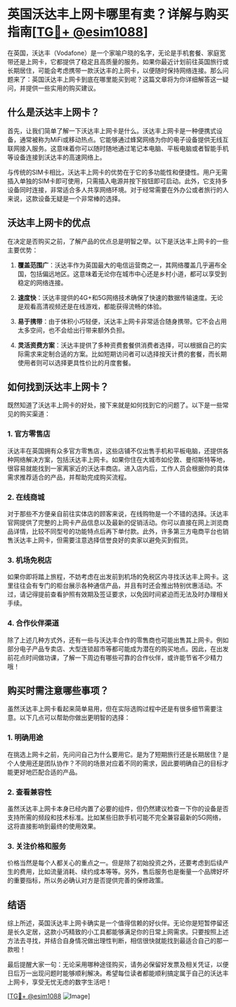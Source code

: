 # 英国沃达丰上网卡哪里有卖？详解与购买指南[[TG💪+ @esim1088](https://t.me/s/esim1088)]

在英国，沃达丰（Vodafone）是一个家喻户晓的名字，无论是手机套餐、家庭宽带还是上网卡，它都提供了稳定且高质量的服务。如果你最近计划前往英国旅行或长期居住，可能会考虑携带一款沃达丰的上网卡，以便随时保持网络连接。那么问题来了：英国沃达丰上网卡到底在哪里能买到呢？这篇文章将为你详细解答这一疑问，并提供一些实用的购买建议。

## 什么是沃达丰上网卡？

首先，让我们简单了解一下沃达丰上网卡是什么。沃达丰上网卡是一种便携式设备，通常被称为MiFi或移动热点。它能够通过蜂窝网络为你的电子设备提供无线互联网接入服务。这意味着你可以随时随地通过笔记本电脑、平板电脑或者智能手机等设备连接到沃达丰的高速网络上。

与传统的SIM卡相比，沃达丰上网卡的优势在于它的多功能性和便捷性。用户无需插入单独的SIM卡即可使用，只需插入电源并按下按钮即可启动。此外，它支持多设备同时连接，非常适合多人共享网络环境。对于经常需要在外办公或者旅行的人来说，这款设备无疑是一个非常棒的选择。

## 沃达丰上网卡的优点

在决定是否购买之前，了解产品的优点总是明智之举。以下是沃达丰上网卡的一些主要优势：

1. **覆盖范围广**：沃达丰作为英国最大的电信运营商之一，其网络覆盖几乎遍布全国，包括偏远地区。这意味着无论你在城市中心还是乡村小道，都可以享受到稳定的网络连接。
   
2. **速度快**：沃达丰提供的4G+和5G网络技术确保了快速的数据传输速度。无论是观看高清视频还是在线游戏，都能获得流畅的体验。

3. **易于携带**：由于体积小巧轻便，沃达丰上网卡非常适合随身携带。它不会占用太多空间，也不会给出行带来额外负担。

4. **灵活资费方案**：沃达丰提供了多种资费套餐供消费者选择，可以根据自己的实际需求来定制合适的方案。比如短期访问者可以选择按天计费的套餐，而长期使用者则可以选择更具性价比的月度套餐。

## 如何找到沃达丰上网卡？

既然知道了沃达丰上网卡的好处，接下来就是如何找到它的问题了。以下是一些常见的购买渠道：

### 1. 官方零售店

沃达丰在英国拥有众多官方零售店，这些店铺不仅出售手机和平板电脑，还提供各种网络解决方案，包括沃达丰上网卡。如果你住在大城市如伦敦、曼彻斯特等地，很容易就能找到一家离家近的沃达丰商店。进入店内后，工作人员会根据你的具体需求推荐适合的产品，并帮助完成购买流程。

### 2. 在线商城

对于那些不方便亲自前往实体店的顾客来说，在线购物是一个不错的选择。沃达丰官网提供了完整的上网卡产品信息以及最新的促销活动。你可以直接在网上浏览商品详情，比较不同型号的功能特点后再下单付款。此外，许多第三方电商平台也销售沃达丰上网卡，但需要注意选择信誉良好的卖家以避免买到假货。

### 3. 机场免税店

如果你即将踏上旅程，不妨考虑在出发前到机场的免税区内寻找沃达丰上网卡。这里往往会有专门的柜台展示各种通信产品，并且有时还会推出特别优惠活动。不过，请记得提前查看护照有效期及签证要求，以免因时间紧迫而无法及时办理相关手续。

### 4. 合作伙伴渠道

除了上述几种方式外，还有一些与沃达丰合作的零售商也可能出售其上网卡。例如部分电子产品专卖店、大型连锁超市等都可能成为潜在的购买地点。因此，在出发前花点时间做功课，了解一下周边有哪些可靠的合作伙伴，或许能节省不少精力哦！

## 购买时需注意哪些事项？

虽然沃达丰上网卡看起来简单易用，但在实际选购过程中还是有很多细节需要注意。以下几点可以帮助你做出更明智的选择：

### 1. 明确用途

在挑选上网卡之前，先问问自己为什么要用它。是为了短期旅行还是长期居住？是个人使用还是团队协作？不同的场景对应着不同的需求，因此要明确自己的目标才能更好地匹配合适的产品。

### 2. 查看兼容性

虽然沃达丰上网卡本身已经内置了必要的组件，但仍然建议检查一下你的设备是否支持所需的频段和技术标准。比如某些旧款手机可能不完全兼容最新的5G网络，这将直接影响到最终的使用效果。

### 3. 关注价格和服务

价格当然是每个人都关心的重点之一。但是除了初始投资之外，还要考虑到后续产生的费用，比如流量消耗、续约成本等等。另外，售后服务也是衡量一个品牌好坏的重要指标，所以务必确认对方是否提供完善的保修政策。

## 结语

综上所述，英国沃达丰上网卡确实是一个值得信赖的好伙伴。无论你是短暂停留还是长久定居，这款小巧精致的小工具都能够满足你的日常上网需求。只要按照上述方法去寻找，并结合自身情况做出理性判断，相信很快就能找到最适合自己的那一款啦！

最后提醒大家一句：无论采用哪种途径购买，请务必保留好发票及相关凭证，以便日后万一出现问题时能够顺利解决。希望每位读者都能顺利搞定属于自己的沃达丰上网卡，享受无忧无虑的数字生活吧！

[[TG💪+ @esim1088](https://t.me/s/esim1088) ![Image](https://i.postimg.cc/4NQfJmqS/Snipaste-2025-05-13-00-14-12.png)]